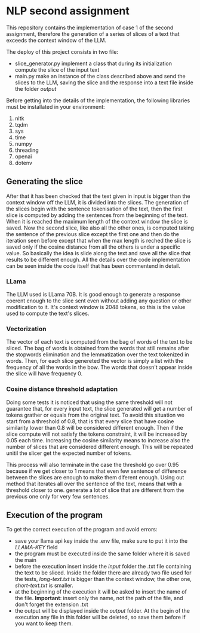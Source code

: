 # NLP second assignment 

This repository contains the implementation of case 1 of the second assignment, therefore the generation of a series of slices of a text that exceeds the context window of the LLM.

The deploy of this project consists in two file:
 - slice_generator.py implement a class that during its initialization compute the slice of the input text
 - main.py make an instance of the class described above and send the slices to the LLM, saving the slice and the response into a text file inside the folder _output_

Before getting into the details of the implementation, the following libraries must be installated in your environment:
  1. nltk
  2. tqdm
  3. sys
  4. time
  5. numpy
  6. threading
  8. openai
  9. dotenv

## Generating the slice
After that it has been checked that the text given in input is bigger than the context window off the LLM, it is divided into the slices. The generation of the slices begin with the sentence tokenisation of the text, then the first slice is computed by adding the sentences from the beginning of the text. When it is reached the maximum length of the context window the slice is saved. Now the second slice, like also all the other ones, is computed taking the sentence of the previous slice except the first one and then do the iteration seen before except that when the max length is reched the slice is saved only if the cosine distance from all the others is under a specific value. 
So basically the idea is slide along the text and save all the slice that results to be different enough. 
All the details over the code implementation can be seen inside the code itself that has been commentend in detail. 

### LLama
The LLM used is LLama 70B. It is good enough to generate a response coerent enough to the slice sent even without adding any question or other modification to it. It's context window is 2048 tokens, so this is the value used to compute the text's slices. 

### Vectorization
The vector of each text is computed from the bag of words of the text to be sliced. The bag of words is obtained from the words that still remains after the stopwords elimination and the lemmatization over the text tokenized in words. Then, for each slice genereted the vector is simply a list with the frequency of all the words in the bow. The words that doesn't appear inside the slice will have frequency 0.  

### Cosine distance threshold adaptation
Doing some tests it is noticed that using the same threshold will not guarantee that, for every input text, the slice generated will get a number of tokens grather or equals from the original text. To avoid this situation we start from a threshold of 0.8, that is that every slice that have cosine similarity lower than 0.8 will be considered different enough. Then if the slice compute will not satisfy the tokens constraint, it will be increased by 0.05 each time. Increasing the cosine similarity means to increase also the number of slices that are considered different enough. This will be repeated unitil the slicer get the expected number of tokens.

This process will also terminate in the case the threshold go over 0.95 because if we get closer to 1  means that even few sentence of difference between the slices are enough to make them diferent enough. Using out method that iterates all over the sentence of the text, means that with a threshold closer to one. generate a lot of slice that are different from the previous one only for very few sentences.

## Execution of the program
To get the correct execution of the program and avoid errors:
  - save your llama api key inside the .env file, make sure to put it into the _LLAMA-KEY_ field
  - the program must be executed inside the same folder where it is saved the main
  - before the execution insert inside the _input_ folder the .txt file containing the text to be sliced. Inside the folder there are already two file used for the tests, _long-text.txt_ is bigger than the context window, the other one, _short-text.txt_ is smaller. 
  - at the beginning of the execution it will be asked to insert the name of the file. **Important**: insert only the name, not the path of the file, and don't forget the extension .txt
  - the output will be displayed inside the _output_ folder. At the begin of the execution any file in this folder will be deleted, so save them before if you want to keep them.